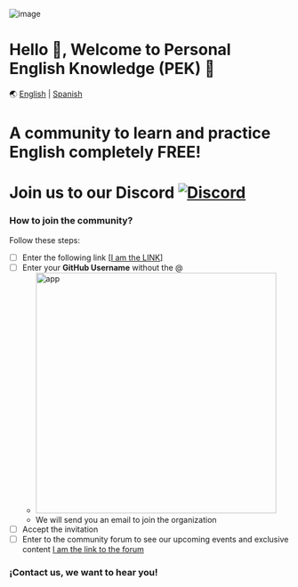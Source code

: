 
![image](https://user-images.githubusercontent.com/23409026/194673159-e5928051-34a0-4c3c-9739-ac7e9f073bb1.png)

# Hello 👋, Welcome to Personal English Knowledge (PEK) 🚀

🌏 [English](./README.md) | [Spanish](./README.es.md)

# A community to learn and practice English completely FREE!

# Join us to our Discord <a href="https://discord.gg/VuTfdxka">![Discord](https://img.shields.io/badge/Discord-7289DA?style=flat-square&logo=discord&logoColor=white)</a>

### How to join the community?


Follow these steps:

- [ ] Enter the following link <a href="https://pek-english.herokuapp.com/" target="_blank">[I am the LINK]</a> 
- [ ] Enter your **GitHub Username** without the @
    - <a href="https://pek-english.herokuapp.com/" target="_blank"><img width="432" alt="app" src="https://user-images.githubusercontent.com/23409026/194699670-a7014c4a-6649-4a43-9070-ebf6413e2e96.png"></a>
    - We will send you an email to join the organization
- [ ] Accept the invitation
- [ ] Enter to the community forum to see our upcoming events and exclusive content [I am the link to the forum](https://github.com/PEK-Personal-English-Knowledge/community/discussions)

### ¡Contact us, we want to hear you!
